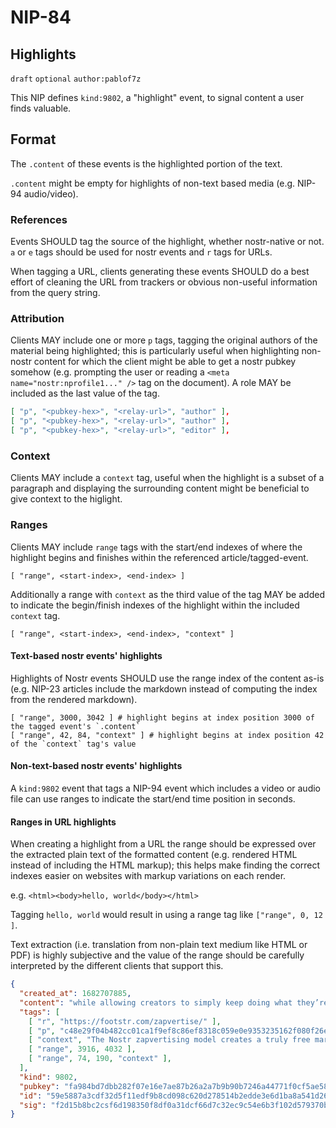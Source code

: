 NIP-84
======

Highlights
----------

`draft` `optional` `author:pablof7z`

This NIP defines `kind:9802`, a "highlight" event, to signal content a user finds valuable.

## Format
The `.content` of these events is the highlighted portion of the text.

`.content` might be empty for highlights of non-text based media (e.g. NIP-94 audio/video).

### References
Events SHOULD tag the source of the highlight, whether nostr-native or not.
`a` or `e` tags should be used for nostr events and `r` tags for URLs.

When tagging a URL, clients generating these events SHOULD do a best effort of cleaning the URL from trackers
or obvious non-useful information from the query string.

### Attribution
Clients MAY include one or more `p` tags, tagging the original authors of the material being highlighted; this is particularly
useful when highlighting non-nostr content for which the client might be able to get a nostr pubkey somehow
(e.g. prompting the user or reading a `<meta name="nostr:nprofile1..." />` tag on the document). A role MAY be included as the
last value of the tag.

```json
[ "p", "<pubkey-hex>", "<relay-url>", "author" ],
[ "p", "<pubkey-hex>", "<relay-url>", "author" ],
[ "p", "<pubkey-hex>", "<relay-url>", "editor" ],
```

### Context
Clients MAY include a `context` tag, useful when the highlight is a subset of a paragraph and displaying the
surrounding content might be beneficial to give context to the higlight.

### Ranges
Clients MAY include `range` tags with the start/end indexes of where the highlight begins and finishes within
the referenced article/tagged-event.

```
[ "range", <start-index>, <end-index> ]
```

Additionally a range with `context` as the third value of the tag MAY be added to indicate the begin/finish indexes
of the highlight within the included `context` tag.

```
[ "range", <start-index>, <end-index>, "context" ]
```

#### Text-based nostr events' highlights

Highlights of Nostr events SHOULD use the range index of the content as-is
(e.g. NIP-23 articles include the markdown instead of computing the index from the rendered markdown).

```
[ "range", 3000, 3042 ] # highlight begins at index position 3000 of the tagged event's `.content`
[ "range", 42, 84, "context" ] # highlight begins at index position 42 of the `context` tag's value
```

#### Non-text-based nostr events' highlights

A `kind:9802` event that tags a NIP-94 event which includes a video or audio file can use ranges to
indicate the start/end time position in seconds.

#### Ranges in URL highlights

When creating a highlight from a URL the range should be expressed over
the extracted plain text of the formatted content (e.g. rendered HTML instead of including the HTML markup);
this helps make finding the correct indexes easier on websites with markup variations on each render.

e.g. `<html><body>hello, world</body></html>`

Tagging `hello, world` would result in using a range tag like `["range", 0, 12 ]`.

Text extraction (i.e. translation from non-plain text medium like HTML or PDF) is highly subjective and the value
of the range should be carefully interpreted by the different clients that support this.

```json
{
  "created_at": 1682707885,
  "content": "while allowing creators to simply keep doing what they’re doing. Creators don’t need to be blatant shills for brands",
  "tags": [
    [ "r", "https://footstr.com/zapvertise/" ],
    [ "p", "c48e29f04b482cc01ca1f9ef8c86ef8318c059e0e9353235162f080f26e14c11", "wss://relay.url", "author" ],
    [ "context", "The Nostr zapvertising model creates a truly free market for advertisers, while allowing creators to simply keep doing what they’re doing. Creators don’t need to be blatant shills for brands, they just have to create high quality content people find valuable, and companies will naturally want to zapvertise on their posts." ]
    [ "range", 3916, 4032 ],
    [ "range", 74, 190, "context" ],
  ],
  "kind": 9802,
  "pubkey": "fa984bd7dbb282f07e16e7ae87b26a2a7b9b90b7246a44771f0cf5ae58018f52",
  "id": "59e5887a3cdf32d5f11edf9b8cd098c620d278514b2edde3e6d1ba8a541d262c",
  "sig": "f2d15b8bc2csf6d198350f8df0a31dcf66d7c32ec9c54e6b3f102d579370b7de9d164d70350a5b32a2911db3b124e972bafa9a1bc8fd60c1e338903d2f6306b0"
}
```
